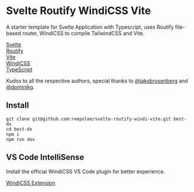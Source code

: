 # Svelte Routify WindiCSS Vite

A starter template for Svelte Application with Typescript, uses Routify file-based router, WindiCSS to compile TailwindCSS and Vite.

[Svelte](https://svelte.dev)  
[Routify](https://routify.dev)  
[Vite](https://vitejs.dev)  
[WindiCSS](https://windicss.netlify.app)  
[TypeScript](https://www.typescriptlang.org)

Kudos to all the respective authors, special thanks to [@jakobrosenberg](https://github.com/jakobrosenberg) and [@dominikg](https://github.com/dominikg).

## Install

```
git clone git@github.com:reepolee/svelte-routify-windi-vite.git best-dx
cd best-dx
npm i
npm run dev
```

## VS Code IntelliSense

Install the official WindiCSS VS Code plugin for better experience.

[WindiCSS Extension](https://marketplace.visualstudio.com/items?itemName=voorjaar.windicss-intellisense)
